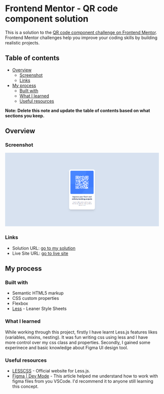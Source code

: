 # Frontend Mentor - QR code component solution

This is a solution to the [QR code component challenge on Frontend Mentor](https://www.frontendmentor.io/challenges/qr-code-component-iux_sIO_H). Frontend Mentor challenges help you improve your coding skills by building realistic projects. 

## Table of contents

- [Overview](#overview)
  - [Screenshot](#screenshot)
  - [Links](#links)
- [My process](#my-process)
  - [Built with](#built-with)
  - [What I learned](#what-i-learned)
  - [Useful resources](#useful-resources)

**Note: Delete this note and update the table of contents based on what sections you keep.**

## Overview

### Screenshot

![](./images/screenshot.png)

### Links

- Solution URL: [go to my solution](https://github.com/sittshein/qr-code-component-challenge)
- Live Site URL: [go to live site](https://qr-code-component-challenge-seven.vercel.app/)

## My process

### Built with

- Semantic HTML5 markup
- CSS custom properties
- Flexbox
- [Less](https://lesscss.org/) - Leaner Style Sheets

### What I learned

While working through this project, firstly I have learnt Less.js features likes (variables, mixins, nesting). It was fun writing css using less and I have more control over my css class and properties. Secondly, I gained some experinece and basic knowledge about Figma UI design tool.

### Useful resources

- [LESSCSS](https://lesscss.org/) - Official website for Less.js.
- [Figma | Dev Mode](https://www.figma.com/dev-mode/) - This article helped me understand how to work with figma files from you VSCode. I'd recommend it to anyone still learning this concept.
